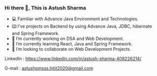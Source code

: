 ### Hi there 👋, This is Astush Sharma 


- 💻 Familiar with Advance Java Environment and Technologies.
- ⌨️ I've projects on Backend by using Advance Java, JDBC, hibernate and Spring Framework.
- 🔭 I’m currently working on DSA and Web Development.
- 🌱 I’m currently learning React, Java and Spring Framework.
- 👯 I’m looking to collaborate on Web Development Projects.

LinkedIn : https://www.linkedin.com/in/astush-sharma-408226214/

G-mail : astushpmsss.hitit2020@gmail.com
